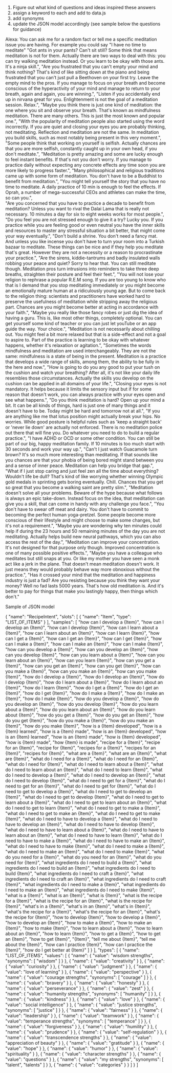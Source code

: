 1. Figure out what kind of questions and ideas inspired these answers
2. assign a keyword to each and add to data.js
3. add synonyms
4. update the JSON model accordingly (see sample below the questions for guidance)
 
Alexa: You can ask me for a random fact or tell me a specific meditation issue you are having. For example you could say "I have no time to meditate" 
"Got ants in your pants? Can't sit still? Some think that means meditation is not for them. Actually there are two ways to deal with this: you can try walking meditation instead. Or you learn to be okay with those ants. It's a ninja skill.",
"Are you frustrated that you can't empty your mind and think nothing? That's kind of like sitting down at the piano and being frustrated that you can't just pull a Beethoven on your first try. Leave the empty mind to the pros. If you manage to focus on your breath and become conscious of the hyperactivity of your mind and manage to return to your breath, again and again, you are winning.",
"Listen if you accidentally end up in nirvana great for you. Enlightenment is not the goal of a meditation session. Relax.", 
"Maybe you think there is just one kind of meditation: the one where you sit and observe your breath. That's known as mindfulness meditation. There are many others. This is just the most known and popular one.", 
"With the popularity of meditation people also started using the word incorrectly. If you are quiet and closing your eyes you are probably thinking, not meditating. Reflection and meditation are not the same. In meditation you build skills, such as most notably being present in this very moment.",
"Some people think that working on yourself is selfish. Actually chances are that you are more selfish, constantly caught up in your own head, if you don't meditate.", 
"Meditation is pretty amazing and some are lucky enough to feel instant benefits. If that's not you don't worry. If you manage to practice daily without expecting any concrete effects any time soon you are more likely to progress faster.",
"Many philosophical and religious traditions came up with some form of meditation. You don't have to be a Buddhist to benefit from meditation.",
"You might tell yourself the story that you have no time to meditate. A daily practice of 10 min is enough to feel the effects. If Oprah, a number of mega-successful CEOs and athletes can make the time, so can you.",  
"Are you concerned that you have to practice a decade to benefit from meditation? Unless you want to rival the Dalai Lama that is really not necessary. 10 minutes a day for six to eight weeks works for most people.",
"Do you feel you are not stressed enough to give it a try? Lucky you. If you practice while you are feeling good or even neutral you have the inner skills and resources to master any stressful situation a bit better, that might come your way eventually.",
"Don't build a shrine. You don't need a fancy mat. And unless you like incense you don't have to turn your room into a Turkish bazaar to meditate. These things can be nice and if they help you meditate that's great. However they are not a necessity or a reason to procrastinate your practice.",
"Are the sirens, kiddie-tantrums and badly insulated walls robbing your peace and quiet? Sorry to hear that. You can still meditate though. Meditation pros turn intrusions into reminders to take three deep breaths, straighten their posture and feel their feet.",
"You will not lose your religion to rephrase a popular R.E.M song. If you are too young to know who that is I demand that you stop meditating immediately or you might become an emotionally mature human at a ridiculously young age. But to come back to the religion thing: scientists and practitioners have worked hard to preserve the usefulness of meditation while stripping away the religious part. Chances are you might become better at acting in accordance with your faith.",
"Maybe you really like those fancy robes or just dig the idea of having a guru. This is, like most other things, completely optional. You can get yourself some kind of teacher or you can just let youTube or an app guide the way. Your choice.", 
"Meditation is not necessarily about chilling out. You might feel a bit more relaxed but that is a side-effect and not a goal to aspire to. Part of the practice is learning to be okay with whatever happens, whether it's relaxation or agitation.",
"Sometimes the words mindfulness and meditation are used interchangeably. They are not the same: mindfulness is a state of being in the present. Meditation is a practice that develops a wide range of skills, among them, the ability to be fully in the here and now.",
"How is going to do you any good to put your tush on the cushion and watch your breathing? After all, it's not like your daily life resembles those circumstances. Actually the skills you develop on the cushion can be applied in all domains of your life.",
"Closing your eyes is not mandatory. It helps because it limits the sensory input but if for some reason that doesn't work, you can always practice with your eyes open and see what happens.",
"Do you think meditation is hard? Open up your mind a bit. It can be all kinds of things, hard is just one of many things and it doesn't have to be. Today might be hard and tomorrow not at all.", 
"If you are anything like me that lotus position might actually break your hips. No worries. While good posture is helpful rules such as 'keep a straight back' or 'never lie down' are actually not enforced. There is no meditation police out there that will fine you. Do whatever you need to do to build a regular practice.",
"I have ADHD or OCD or some other condition. You can still be part of our big, happy meditation family. If 10 minutes is too much start with 30 seconds and work your way up.",
"Can't I just watch Guacamole turn brown? It's so much more interesting than meditating. If that sounds like you chances are that your phobia of being bored might stand between you and a sense of inner peace. Meditation can help you bridge that gap.",
"What if I just stop caring and just feel zen all the time about everything? Wouldn't life be dull? That's kind of like worrying whether winning Olympic gold medals in sprinting gets boring eventually. Chill. Chances that you get so great that you become a walking saint are pretty slim.",
"Meditation doesn't solve all your problems. Beware of the hype because what follows is always an epic take-down. Instead focus on the idea, that meditation can give you a skill, that can come in handy with any challenge you face.", 
"You don't have to swear off meat and dairy. You don't have to commit to becoming the perfect human yoga-pretzel. Some people become more conscious of their lifestyle and might choose to make some changes, but it's not a requirement.",
"Maybe you are wondering why ten minutes could help if during the 23 hours and 50 remaining minutes of the day you are not meditating. Actually helps build new neural pathways, which you can also access the rest of the day.",
"Meditation can improve your concentration. It's not designed for that purpose only though. Improved concentration is one of many possible positive effects.",
"Maybe you have a colleague who meditates but still snaps at you. Or like my mother you have seen a monk act like a jerk in the plane. That doesn't mean meditation doesn't work. It just means they would probably behave way more obnoxious without the practice.",
"Has it crossed your mind that the meditation and happiness industry is just a fad? Are you resisting because you think they want your money? Well no fad lasts 5000 years. That's how old meditation is. And it's better to pay for things that make you lastingly happy, then things which don't."



Sample of JSON model

{
                    "name": "RecipeIntent",
                    "slots": [
                        {
                            "name": "Item",
                            "type": "LIST_OF_ITEMS"
                        }
                    ],
                    "samples": [
                        "how can I develop a {Item}",
                        "how can I develop an {Item}",
                        "how can I develop {Item}",
                        "how can I learn about a {Item}",
                        "how can I learn about an {Item}",
                        "how can I learn {Item}",
                        "how can I get a {Item}",
                        "how can I get an {Item}",
                        "how can I get {Item}",
                        "how can I make a {Item}",
                        "how can I make an {Item}",
                        "how can I make {Item}",
                        "how can you develop a {Item}",
                        "how can you develop an {Item}",
                        "how can you develop {Item}",
                        "how can you learn about a {Item}",
                        "how can you learn about an {Item}",
                        "how can you learn {Item}",
                        "how can you get a {Item}",
                        "how can you get an {Item}",
                        "how can you get {Item}",
                        "how can you make a {Item}",
                        "how can you make an {Item}",
                        "how can you make {Item}",
                        "how do I develop a {Item}",
                        "how do I develop an {Item}",
                        "how do I develop {Item}",
                        "how do I learn about a {Item}",
                        "how do I learn about an {Item}",
                        "how do I learn {Item}",
                        "how do I get a {Item}",
                        "how do I get an {Item}",
                        "how do I get {Item}",
                        "how do I make a {Item}",
                        "how do I make an {Item}",
                        "how do I make {Item}",
                        "how do you develop a {Item}",
                        "how do you develop an {Item}",
                        "how do you develop {Item}",
                        "how do you learn about a {Item}",
                        "how do you learn about an {Item}",
                        "how do you learn about {Item}",
                        "how do you get a {Item}",
                        "how do you get an {Item}",
                        "how do you get {Item}",
                        "how do you make a {Item}",
                        "how do you make an {Item}",
                        "how do you make {Item}",
                        "how is a {Item} developed",
                        "how is a {Item} learned",
                        "how is a {Item} made",
                        "how is an {Item} developed",
                        "how is an {Item} learned",
                        "how is an {Item} made",
                        "how is {Item} developed",
                        "how is {Item} made",
                        "how {Item} is made",
                        "recipe for a {Item}",
                        "recipe for an {Item}",
                        "recipe for {Item}",
                        "recipes for a {Item}",
                        "recipes for an {Item}",
                        "recipes for {Item}",
                        "what are a {Item}",
                        "what are an {Item}",
                        "what are {Item}",
                        "what do I need for a {Item}",
                        "what do I need for an {Item}",
                        "what do I need for {Item}",
                        "what do I need to learn about a {Item}",
                        "what do I need to learn about an {Item}",
                        "what do I need to learn {Item}",
                        "what do I need to develop a {Item}",
                        "what do I need to develop an {Item}",
                        "what do I need to develop {Item}",
                        "what do I need to get for a {Item}",
                        "what do I need to get for an {Item}",
                        "what do I need to get for {Item}",
                        "what do I need to get to develop a {Item}",
                        "what do I need to get to develop an {Item}",
                        "what do I need to get to develop {Item}",
                        "what do I need to get to learn about a {Item}",
                        "what do I need to get to learn about an {Item}",
                        "what do I need to get to learn {Item}",
                        "what do I need to get to make a {Item}",
                        "what do I need to get to make an {Item}",
                        "what do I need to get to make {Item}",
                        "what do I need to have to develop a {Item}",
                        "what do I need to have to develop an {Item}",
                        "what do I need to have to develop {Item}",
                        "what do I need to have to learn about a {Item}",
                        "what do I need to have to learn about an {Item}",
                        "what do I need to have to learn {Item}",
                        "what do I need to have to make a {Item}",
                        "what do I need to have to make an {Item}",
                        "what do I need to have to make {Item}",
                        "what do I need to make a {Item}",
                        "what do I need to make an {Item}",
                        "what do I need to make {Item}",
                        "what do you need for a {Item}",
                        "what do you need for an {Item}",
                        "what do you need for {Item}",
                        "what ingredients do I need to build a {Item}",
                        "what ingredients do I need to build an {Item}",
                        "what ingredients do I need to build {Item}",
                        "what ingredients do I need to craft a {Item}",
                        "what ingredients do I need to craft an {Item}",
                        "what ingredients do I need to craft {Item}",
                        "what ingredients do I need to make a {Item}",
                        "what ingredients do I need to make an {Item}",
                        "what ingredients do I need to make {Item}",
                        "what is a {Item}",
                        "what is an {Item}",
                        "what is {Item}",
                        "what is the recipe for a {Item}",
                        "what is the recipe for an {Item}",
                        "what is the recipe for {Item}",
                        "what's in a {Item}",
                        "what's in an {Item}",
                        "what's in {Item}",
                        "what's the recipe for a {Item}",
                        "what's the recipe for an {Item}",
                        "what's the recipe for {Item}",
                        "how to develop {Item}",
                        "how to develop a {Item}",
                        "how to develop an {Item}",
                        "how to make a {Item}",
                        "how to make an {Item}",
                        "how to make {Item}",
                        "how to learn about a {Item}",
                        "how to learn about an {Item}",
                        "how to learn {Item}",
                        "how to get a {Item}",
                        "how to get an {Item}",
                        "how to get {Item}",
                        "{Item}",
                        "tell me about {Item}",
                        "tell me about the {Item}",
                        "how can I practice {Item}",
                        "how can I practice the {Item}",
                        "how do I get better at {Item}"
                    ]
                }
            ],
                        "types": [
                {
                    "name": "LIST_OF_ITEMS",
                    "values": [
                        {
                            "name": {
                                "value": "wisdom strengths",
                                "synonyms": [
                                    "wisdom"
                                ]
                            }
                        },
                        {
                            "name": {
                                "value": "creativity"
                            }
                        },
                        {
                            "name": {
                                "value": "curiosity"
                            }
                        },
                        {
                            "name": {
                                "value": "judgment"
                            }
                        },
                        {
                            "name": {
                                "value": "love of learning"
                            }
                        },
                        {
                            "name": {
                                "value": "perspective"
                            }
                        },
                        {
                            "name": {
                                "value": "courage strengths",
                                "synonyms": [
                                    "courage"
                                ]
                            }
                        },
                        {
                            "name": {
                                "value": "bravery"
                            }
                        },
                        {
                            "name": {
                                "value": "honesty"
                            }
                        },
                        {
                            "name": {
                                "value": "perseverance"
                            }
                        },
                        {
                            "name": {
                                "value": "zest"
                            }
                        },
                        {
                            "name": {
                                "value": "humanity strengths",
                                "synonyms": [
                                    "humanity"
                                ]
                            }
                        },
                        {
                            "name": {
                                "value": "kindness"
                            }
                        },
                        {
                            "name": {
                                "value": "love"
                            }
                        },
                        {
                            "name": {
                                "value": "social intelligence"
                            }
                        },
                        {
                            "name": {
                                "value": "justice strengths",
                                "synonyms": [
                                    "justice"
                                ]
                            }
                        },
                        {
                            "name": {
                                "value": "fairness"
                            }
                        },
                        {
                            "name": {
                                "value": "leadership"
                            }
                        },
                        {
                            "name": {
                                "value": "teamwork"
                            }
                        },
                        {
                            "name": {
                                "value": "temperance strengths",
                                "synonyms": [
                                    "temperance"
                                ]
                            }
                        },
                        {
                            "name": {
                                "value": "forgiveness"
                            }
                        },
                        {
                            "name": {
                                "value": "humility"
                            }
                        },
                        {
                            "name": {
                                "value": "prudence"
                            }
                        },
                        {
                            "name": {
                                "value": "self-regulation"
                            }
                        },
                        {
                            "name": {
                                "value": "transcendence strengths"
                            }
                        },
                        {
                            "name": {
                                "value": "appreciation of beauty"
                            }
                        },
                        {
                            "name": {
                                "value": "gratitude"
                            }
                        },
                        {
                            "name": {
                                "value": "hope"
                            }
                        },
                        {
                            "name": {
                                "value": "humor"
                            }
                        },
                        {
                            "name": {
                                "value": "spirituality"
                            }
                        },
                        {
                            "name": {
                                "value": "character strengths"
                            }
                        },
                        {
                            "name": {
                                "value": "questions"
                            }
                        },
                        {
                            "name": {
                                "value": "my strengths",
                                "synonyms": [
                                    "talent",
                                    "talents"
                                ]
                            }
                        },
                        {
                            "name": {
                                "value": "categories"
                            }
                        }
                    ]
                }
            ]